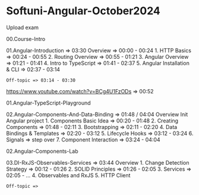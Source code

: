 # Softuni-Angular-October2024

Upload exam

00.Course-Intro

01.Angular-Introduction => 03:30
	Overview => 00:00 - 00:24
	1. HTTP Basics => 00:24 - 00:55
	2. Routing Overview => 00:55 - 01:21
	3. Angular Overview => 01:21 - 01:41
	4. Intro to TypeScript => 01:41 - 02:37
	5. Angular Installation & CLI => 02:37 - 03:14
	
	Off-topic => 03:14 - 03:30
	
https://www.youtube.com/watch?v=BCg4U1FzODs => 00:52

01.Angular-TypeScript-Playground

02.Angular-Components-And-Data-Binding => 01:48 / 04:04
	Overview
	Init Angular project
	1. Components Basic Idea => 00:20 - 01:48
	2. Creating Components => 01:48 - 02:11
	3. Bootstrapping => 02:11 - 02:20
	4. Data Bindings & Templates => 02:20 - 03:12
	5. Lifecycle Hooks => 03:12 - 03:24
	6. Signals => step over
	7. Component Interaction => 03:24 - 04:04

02.Angular-Components-Lab

03.DI-RxJS-Observables-Services => 03:44
	Overview
	1. Change Detection Strategy => 00:12 - 01:26
	2. SOLID Principles => 01:26 - 02:05
	3. Services => 02:05 - ...
	4. Observables and RxJS
	5. HTTP Client
	
	Off-topic =>




